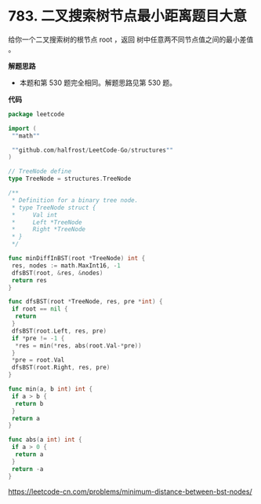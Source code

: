 # 783. 二叉搜索树节点最小距离**题目大意**  

给你一个二叉搜索树的根节点 root ，返回 树中任意两不同节点值之间的最小差值 。

**解题思路**  

- 本题和第 530 题完全相同。解题思路见第 530 题。

**代码**  

```go
package leetcode

import (
 ""math""

 ""github.com/halfrost/LeetCode-Go/structures""
)

// TreeNode define
type TreeNode = structures.TreeNode

/**
 * Definition for a binary tree node.
 * type TreeNode struct {
 *     Val int
 *     Left *TreeNode
 *     Right *TreeNode
 * }
 */

func minDiffInBST(root *TreeNode) int {
 res, nodes := math.MaxInt16, -1
 dfsBST(root, &res, &nodes)
 return res
}

func dfsBST(root *TreeNode, res, pre *int) {
 if root == nil {
  return
 }
 dfsBST(root.Left, res, pre)
 if *pre != -1 {
  *res = min(*res, abs(root.Val-*pre))
 }
 *pre = root.Val
 dfsBST(root.Right, res, pre)
}

func min(a, b int) int {
 if a > b {
  return b
 }
 return a
}

func abs(a int) int {
 if a > 0 {
  return a
 }
 return -a
}
```

https://leetcode-cn.com/problems/minimum-distance-between-bst-nodes/